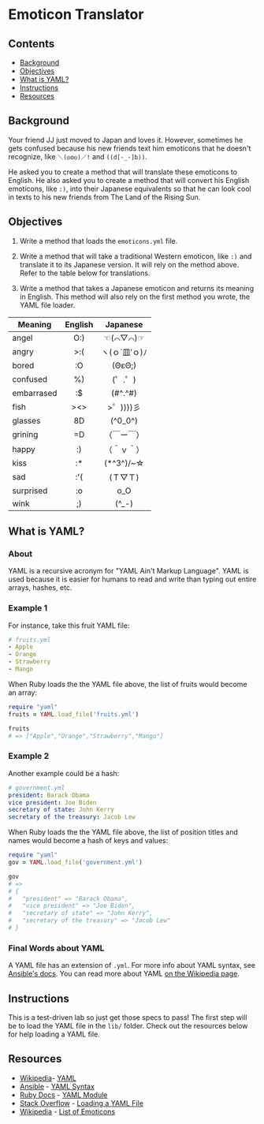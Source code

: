 

# Emoticon Translator

## Contents

* [Background](#background)
* [Objectives](#objectives)
* [What is YAML?](#what-is-yaml)
* [Instructions](#instructions)
* [Resources](#resources)

## Background

Your friend JJ just moved to Japan and loves it. However, sometimes he gets confused because his new friends text him emoticons that he doesn't recognize, like `＼(◎o◎)／!` and `((d[-_-]b))`. 

He asked you to create a method that will translate these emoticons to English. He also asked you to create a method that will convert his English emoticons, like `:)`, into their Japanese equivalents so that he can look cool in texts to his new friends from The Land of the Rising Sun.

## Objectives

1. Write a method that loads the `emoticons.yml` file.

2. Write a method that will take a traditional Western emoticon, like `:)` and translate it to its Japanese version. It will rely on the method above. Refer to the table below for translations.

3. Write a method that takes a Japanese emoticon and returns its meaning in English. This method will also rely on the first method you wrote, the YAML file loader.

|Meaning   | English | Japanese    |
|----------|:-------:|:-----------:|
|angel     |O:)      |☜(⌒▽⌒)☞      |
|angry     |>:(      |ヽ(ｏ`皿′ｏ)ﾉ  |
|bored     |:O       |(ΘεΘ;)       |
|confused  |%)       |(゜.゜)       |
|embarrased|:$       |(#^.^#)      |
|fish      |><>      |>゜))))彡     |
|glasses   | 8D      |(^0_0^)      |
|grining   |=D       |（￣ー￣）     |
|happy     |:)       |（＾ｖ＾）     |
|kiss      |:*       |(*^3^)/~☆     |
|sad       |:'(      |(Ｔ▽Ｔ)       |
|surprised |:o       | o_O         |
|wink      |;)       |(^_-)        |

## What is YAML?

### About

YAML is a recursive acronym for "YAML Ain't Markup Language". YAML is used because it is easier for humans to read and write than typing out entire arrays, hashes, etc.

### Example 1

For instance, take this fruit YAML file:

```yml
# fruits.yml
- Apple
- Orange
- Strawberry
- Mango
```

When Ruby loads the the YAML file above, the list of fruits would become an array:

```ruby
require "yaml"
fruits = YAML.load_file('fruits.yml')

fruits
# => ["Apple","Orange","Strawberry","Mango"]
```

### Example 2

Another example could be a hash:

```yml
# government.yml
president: Barack Obama
vice president: Joe Biden
secretary of state: John Kerry
secretary of the treasury: Jacob Lew
```

When Ruby loads the the YAML file above, the list of position titles and names would become a hash of keys and values:

```ruby
require "yaml"
gov = YAML.load_file('government.yml')

gov
# => 
# {
#   "president" => "Barack Obama",
#   "vice president" => "Joe Biden",
#   "secretary of state" => "John Kerry",
#   "secretary of the treasury" => "Jacob Lew"
# }
```

### Final Words about YAML

A YAML file has an extension of `.yml`. For more info about YAML syntax, see [Ansible's docs](http://docs.ansible.com/YAMLSyntax.html). You can read more about YAML [on the Wikipedia page](http://en.wikipedia.org/wiki/YAML).

## Instructions

This is a test-driven lab so just get those specs to pass! The first step will be to load the YAML file in the `lib/` folder. Check out the resources below for help loading a YAML file.

## Resources

* [Wikipedia](http://en.wikipedia.org/)- [YAML](http://en.wikipedia.org/wiki/YAML)
* [Ansible](http://docs.ansible.com/) - [YAML Syntax](http://docs.ansible.com/YAMLSyntax.html)
* [Ruby Docs](http://www.ruby-doc.org/) - [YAML Module](http://www.ruby-doc.org/stdlib-1.9.3/libdoc/yaml/rdoc/YAML.html)
* [Stack Overflow](http://stackoverflow.com/) - [Loading a YAML File](http://stackoverflow.com/a/3877355)
* [Wikipedia](http://en.wikipedia.org/) - [List of Emoticons](http://en.wikipedia.org/wiki/List_of_emoticons)
